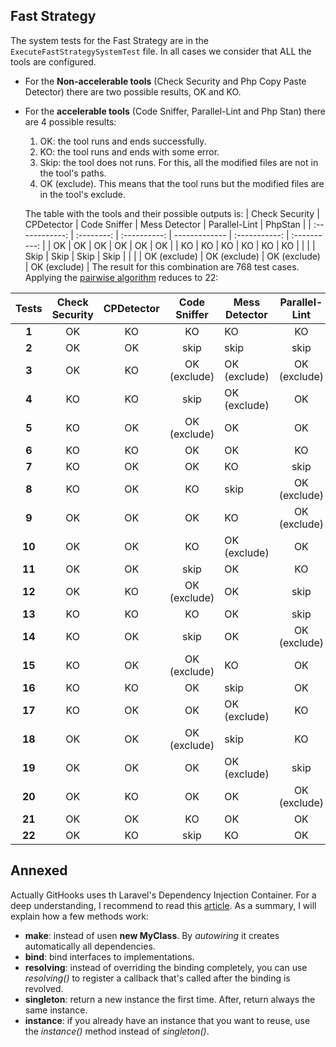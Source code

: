 

## Fast Strategy
The system tests for the Fast Strategy are in the `ExecuteFastStrategySystemTest` file. In all cases we consider that ALL the tools are configured.
* For the **Non-accelerable tools** (Check Security and Php Copy Paste Detector) there are two possible results, OK and KO.
* For the **accelerable tools** (Code Sniffer, Parallel-Lint and Php Stan) there are 4 possible results:
    1. OK: the tool runs and ends successfully.
    2. KO: the tool runs and ends with some error.
    3. Skip: the tool does not runs. For this, all the modified files are not in the tool's paths.
    4. OK (exclude). This means that the tool runs but the modified files are in the tool's exclude.

    The table with the tools and their possible outputs is:
    | Check Security | CPDetector | Code Sniffer | Mess Detector | Parallel-Lint |   PhpStan    |
    | :------------: | :--------: | :----------: | ------------- | :-----------: | :----------: |
    |       OK       |     OK     |      OK      | OK            |      OK       |      OK      |
    |       KO       |     KO     |      KO      | KO            |      KO       |      KO      |
    |                |            |     Skip     | Skip          |     Skip      |     Skip     |
    |                |            | OK (exclude) | OK (exclude)  | OK (exclude)  | OK (exclude) |
The result for this combination are 768 test cases. Applying the [pairwise algorithm](https://pairwise.teremokgames.com/sc50/) reduces to 22:

| Tests  | Check Security | CPDetector | Code Sniffer | Mess Detector | Parallel-Lint | PhpStan |
| :----: | :------------: | :--------: | :----------: | ------------- | :-----------: | :-----: |
| **1**  |       OK       |     KO     |      KO      | KO            |      KO       |   KO    |
| **2**  |       OK       |     OK     |     skip     | skip          |     skip      |  skip   |
| **3**  |       OK       |     KO     | OK (exclude) | OK (exclude)  | OK (exclude)  |   OK    |
| **4**  |       KO       |     KO     |     skip     | OK (exclude)  |      OK       |   OK    |
| **5**  |       KO       |     OK     | OK (exclude) | OK            |      OK       |   KO    |
| **6**  |       KO       |     KO     |      OK      | OK            |      KO       |  skip   |
| **7**  |       KO       |     OK     |      OK      | KO            |     skip      |   OK    |
| **8**  |       KO       |     OK     |      KO      | skip          | OK (exclude)  |   KO    |
| **9**  |       OK       |     OK     |      OK      | KO            | OK (exclude)  |   OK    |
| **10** |       OK       |     OK     |      KO      | OK (exclude)  |      OK       |  skip   |
| **11** |       OK       |     OK     |     skip     | OK            |      KO       |   OK    |
| **12** |       OK       |     KO     | OK (exclude) | OK            |     skip      |   KO    |
| **13** |       KO       |     KO     |      KO      | OK            |     skip      |   OK    |
| **14** |       KO       |     OK     |     skip     | OK            | OK (exclude)  |   KO    |
| **15** |       KO       |     OK     | OK (exclude) | KO            |      OK       |  skip   |
| **16** |       KO       |     KO     |      OK      | skip          |      OK       |   OK    |
| **17** |       KO       |     OK     |      OK      | OK (exclude)  |      KO       |   KO    |
| **18** |       OK       |     OK     | OK (exclude) | skip          |      KO       |   OK    |
| **19** |       OK       |     OK     |      OK      | OK (exclude)  |     skip      |   KO    |
| **20** |       OK       |     KO     |      OK      | OK            | OK (exclude)  |  skip   |
| **21** |       OK       |     OK     |      KO      | OK            |      OK       |   OK    |
| **22** |       OK       |     KO     |     skip     | KO            |      OK       |   KO    |

## Annexed
Actually GitHooks uses th Laravel's Dependency Injection Container. For a deep understanding, I recommend to read this [article](https://gist.github.com/davejamesmiller/bd857d9b0ac895df7604dd2e63b23afe). As a summary, I will explain how a few methods work:

* **make**: instead of usen **new MyClass**. By *autowiring* it creates automatically all dependencies.
* **bind**: bind interfaces to implementations.
* **resolving**: instead of overriding the binding completely, you can use *resolving()* to register a callback that's called after the binding is revolved.
* **singleton**: return a new instance the first time. After, return always the same instance.
* **instance**:  if you already have an instance that you want to reuse, use the *instance()* method instead of *singleton()*.

